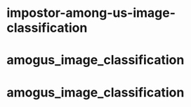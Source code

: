 # impostor-among-us-image-classification
# amogus_image_classification
# amogus_image_classification
